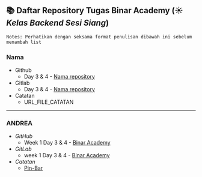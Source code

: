 ## :books: Daftar Repository Tugas Binar Academy (:sunny: *Kelas Backend Sesi Siang*)

```
Notes: Perhatikan dengan seksama format penulisan dibawah ini sebelum menambah list
```

### Nama
* Github
    * Day 3 & 4 - [Nama repository](https://gitlab.com/-/ide/project/softwaremakassar/binar-academy-students-batch-10/)
* Gitlab
    * Day 3 & 4 - [Nama repository](https://gitlab.com/-/ide/project/softwaremakassar/binar-academy-students-batch-10/)
* Catatan
    * URL_FILE_CATATAN

---

### ANDREA
* *GitHub*
    * Week 1 Day 3 & 4 - [Binar Academy](https://gitlab.com/GOndronggg/binar-academy)
* *GitLab*
    * week 1 Day 3 & 4 - [Binar Academy](https://github.com/GOndronggg/Binar-Academy)
* *Catatan*
    * [Pin-Bar](https://www.notion.so/Pin-Bar-17c372134fb841c587a5f02bcda4317f)
